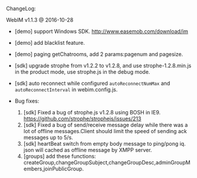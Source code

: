 ChangeLog:

WebIM v1.1.3 @ 2016-10-28

* [demo] support Windows SDK. <http://www.easemob.com/download/im>
* [demo] add blacklist feature.
* [demo] paging getChatrooms, add 2 params:pagenum and pagesize. 
* [sdk]  upgrade strophe from v1.2.2 to v1.2.8, and use strophe-1.2.8.min.js in the product mode, use strophe.js in the debug mode.
* [sdk]  auto reconnect while configured `autoReconnectNumMax` and `autoReconnectInterval` in webim.config.js.

* Bug fixes:
    1. [sdk] Fixed a bug of strophe.js v1.2.8 using BOSH in IE9.  <https://github.com/strophe/strophejs/issues/213>
    2. [sdk] Fixed a bug of send/receive message delay while there was a lot of offline messages.Client should limit the speed of sending ack messages  up to 5/s.
    3. [sdk] heartBeat switch from empty body message to  ping/pong iq. json will cached as offline message by XMPP server.
    4. [groups] add these functions: createGroup,changeGroupSubject,changeGroupDesc,adminGroupMembers,joinPublicGroup.
 